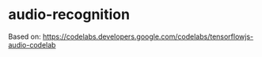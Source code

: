 # audio-recognition

Based on:
https://codelabs.developers.google.com/codelabs/tensorflowjs-audio-codelab
